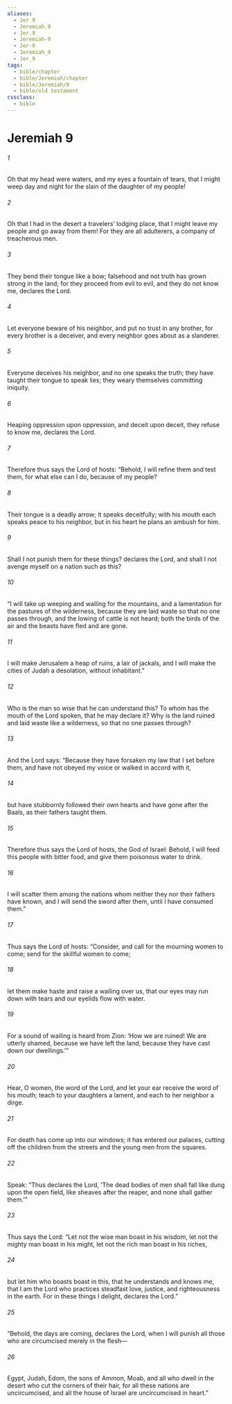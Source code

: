 ```yaml
---
aliases:
  - Jer 9
  - Jeremiah.9
  - Jer.9
  - Jeremiah-9
  - Jer-9
  - Jeremiah_9
  - Jer_9
tags:
  - bible/chapter
  - bible/Jeremiah/chapter
  - bible/Jeremiah/9
  - bible/old testament
cssclass:
  - bible
---
```


# Jeremiah 9

###### 1
Oh that my head were waters, and my eyes a fountain of tears, that I might weep day and night for the slain of the daughter of my people!
###### 2
Oh that I had in the desert a travelers’ lodging place, that I might leave my people and go away from them! For they are all adulterers, a company of treacherous men.
###### 3
They bend their tongue like a bow; falsehood and not truth has grown strong in the land; for they proceed from evil to evil,   and they do not know me, declares the Lord.
###### 4
Let everyone beware of his neighbor, and put no trust in any brother, for every brother is a deceiver, and every neighbor goes about as a slanderer.
###### 5
Everyone deceives his neighbor, and no one speaks the truth; they have taught their tongue to speak lies; they weary themselves committing iniquity.
###### 6
Heaping oppression upon oppression, and deceit upon deceit,   they refuse to know me, declares the Lord.
###### 7
Therefore thus says the Lord of hosts: “Behold, I will refine them and test them, for what else can I do, because of my people?
###### 8
Their tongue is a deadly arrow;   it speaks deceitfully; with his mouth each speaks peace to his neighbor, but in his heart he plans an ambush for him.
###### 9
Shall I not punish them for these things? declares the Lord, and shall I not avenge myself on a nation such as this?
###### 10
“I will take up weeping and wailing for the mountains, and a lamentation for the pastures of the wilderness,   because they are laid waste so that no one passes through, and the lowing of cattle is not heard;   both the birds of the air and the beasts have fled and are gone.
###### 11
I will make Jerusalem a heap of ruins,   a lair of jackals,   and I will make the cities of Judah a desolation, without inhabitant.”
###### 12
Who is the man so wise that he can understand this? To whom has the mouth of the Lord spoken, that he may declare it? Why is the land ruined and laid waste like a wilderness, so that no one passes through?
###### 13
And the Lord says: “Because they have forsaken my law that I set before them, and have not obeyed my voice or walked in accord with it,
###### 14
but have stubbornly followed their own hearts and have gone after the Baals, as their fathers taught them.
###### 15
Therefore thus says the Lord of hosts, the God of Israel: Behold, I will feed this people with bitter food, and give them poisonous water to drink.
###### 16
I will scatter them among the nations whom neither they nor their fathers have known, and I will send the sword after them, until I have consumed them.”
###### 17
Thus says the Lord of hosts:   “Consider, and call for the mourning women to come; send for the skillful women to come;
###### 18
let them make haste and raise a wailing over us,   that our eyes may run down with tears and our eyelids flow with water.
###### 19
For a sound of wailing is heard from Zion:   ‘How we are ruined! We are utterly shamed, because we have left the land, because they have cast down our dwellings.’”
###### 20
Hear, O women, the word of the Lord, and let your ear receive the word of his mouth; teach to your daughters a lament, and each to her neighbor a dirge.
###### 21
For death has come up into our windows; it has entered our palaces,   cutting off the children from the streets and the young men from the squares.
###### 22
Speak: “Thus declares the Lord,   ‘The dead bodies of men shall fall like dung upon the open field,   like sheaves after the reaper, and none shall gather them.’”
###### 23
Thus says the Lord: “Let not the wise man boast in his wisdom, let not the mighty man boast in his might, let not the rich man boast in his riches,
###### 24
but let him who boasts boast in this, that he understands and knows me, that I am the Lord who practices steadfast love, justice, and righteousness in the earth. For in these things I delight, declares the Lord.”
###### 25
“Behold, the days are coming, declares the Lord, when I will punish all those who are circumcised merely in the flesh—
###### 26
Egypt, Judah, Edom, the sons of Ammon, Moab, and all who dwell in the desert who cut the corners of their hair, for all these nations are uncircumcised, and all the house of Israel are uncircumcised in heart.”


